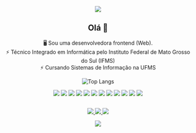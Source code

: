 <p align="center">
  <img src="https://capsule-render.vercel.app/api?type=blur&height=300&color=0:c334eb,100:ff2176&text=Geovanna&section=header&reversal=false&desc=Desenvolvedora%20Front%20end%20Web&descSize=14&fontColor=fff"/>
</p>

<h2 align="center">Olá 👋</h2>

<p align="center">
  🖥️ Sou uma desenvolvedora frontend (Web).<br>
  ⚡ Técnico Integrado em Informática pelo Instituto Federal de Mato Grosso do Sul (IFMS)<br>
  ⚡ Cursando Sistemas de Informação na UFMS
</p>


<div align="center">
  
  ![Top Langs](https://github-readme-stats.vercel.app/api/top-langs/?username=geordtl&size_weight=0.5&count_weight=0.5&theme=radical)
  
</div>

<p align="center">
  <img src="https://img.shields.io/badge/css3-%231572B6.svg?style=for-the-badge&logo=css3&logoColor=white"/>
  <img src="https://img.shields.io/badge/html5-%23E34F26.svg?style=for-the-badge&logo=html5&logoColor=white"/>
  <img src="https://img.shields.io/badge/javascript-%23323330.svg?style=for-the-badge&logo=javascript&logoColor=%23F7DF1E"/>
  <img src="https://img.shields.io/badge/typescript-%23007ACC.svg?style=for-the-badge&logo=typescript&logoColor=white"/>
  <img src="https://img.shields.io/badge/vuejs-%2335495e.svg?style=for-the-badge&logo=vuedotjs&logoColor=%234FC08D"/>
  <img src="https://img.shields.io/badge/Nuxt-002E3B?style=for-the-badge&logo=nuxtdotjs&logoColor=#00DC82"/>
  <img src="https://img.shields.io/badge/vite-%23646CFF.svg?style=for-the-badge&logo=vite&logoColor=white"/>
  <img src="https://img.shields.io/badge/tailwindcss-%2338B2AC.svg?style=for-the-badge&logo=tailwind-css&logoColor=white"/>
  <img src="https://img.shields.io/badge/Vuetify-1867C0?style=for-the-badge&logo=vuetify&logoColor=AEDDFF"/>
  <img src="https://img.shields.io/badge/zod-%233068b7.svg?style=for-the-badge&logo=zod&logoColor=white"/>
  <img src="https://img.shields.io/badge/sentry-%23362D59.svg?style=for-the-badge&logo=sentry&logoColor=white"/>
  <img src="https://img.shields.io/badge/firebase-a08021?style=for-the-badge&logo=firebase&logoColor=ffcd34"/>
</p>

##

<p align="center">
  <a href="mailto:geogeovannarn@gmail.com">
    <img src="https://img.shields.io/badge/Gmail-D14836?style=for-the-badge&logo=gmail&logoColor=white"/>
  </a>
  <a href="https://www.linkedin.com/in/geovanna-rodrigues-384158219/">
    <img src="https://img.shields.io/badge/LinkedIn-0077B5?style=for-the-badge&logo=linkedin&logoColor=white"/>
  </a>
  <a href="https:/www.instagram/@geordtl">
    <img src="https://img.shields.io/badge/Instagram-%23E4405F.svg?style=for-the-badge&logo=Instagram&logoColor=white"/>
  </a>
</p>

<p align="center">
  <img src="https://capsule-render.vercel.app/api?type=waving&height=180&color=0:c334eb,100:ff2176&section=footer"/>
</p>

